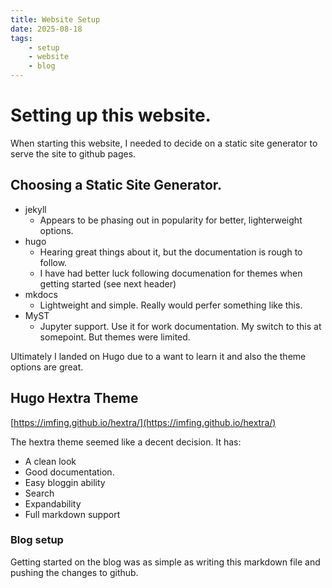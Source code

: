 ```yaml
---
title: Website Setup
date: 2025-08-18
tags:
    - setup
    - website
    - blog
---
```


# Setting up this website.  

When starting this website, I needed to decide on a static site generator to serve the site to github pages. 

<!--more-->

## Choosing a Static Site Generator.  

- jekyll  
    - Appears to be phasing out in popularity for better, lighterweight options.
- hugo  
    - Hearing great things about it, but the documentation is rough to follow. 
    - I have had better luck following documenation for themes when getting started (see next header)
- mkdocs  
    - Lightweight and simple. Really would perfer something like this. 
- MyST
    - Jupyter support. Use it for work documentation. My switch to this at somepoint. But themes were limited. 

Ultimately I landed on Hugo due to a want to learn it and also the theme options are great. 

## Hugo Hextra Theme

[https://imfing.github.io/hextra/](https://imfing.github.io/hextra/)

The hextra theme seemed like a decent decision. It has:

- A clean look
- Good documentation.
- Easy bloggin ability
- Search
- Expandability
- Full markdown support

### Blog setup

Getting started on the blog was as simple as writing this markdown file and pushing the changes to github.